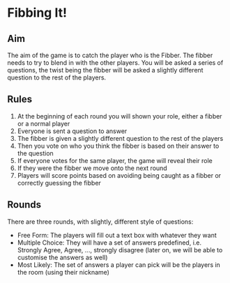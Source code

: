 # Fibbing It!

## Aim

The aim of the game is to catch the player who is the Fibber. The fibber needs to try to blend in with the other
players. You will be asked a series of questions, the twist being the fibber will be asked a slightly different
question to the rest of the players.

## Rules

1. At the beginning of each round you will shown your role, either a fibber or a normal player
2. Everyone is sent a question to answer
3. The fibber is given a slightly different question to the rest of the players
4. Then you vote on who you think the fibber is based on their answer to the question
5. If everyone votes for the same player, the game will reveal their role
6. If they were the fibber we move onto the next round
7. Players will score points based on avoiding being caught as a fibber or correctly guessing the fibber

## Rounds

There are three rounds, with slightly, different style of questions:

- Free Form: The players will fill out a text box with whatever they want
- Multiple Choice: They will have a set of answers predefined, i.e. Strongly Agree, Agree, ..., strongly disagree (later on, we will be able to customise the answers as well)
- Most Likely: The set of answers a player can pick will be the players in the room (using their nickname)

